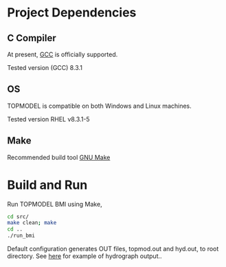 # Project Dependencies

## C Compiler

At present, [GCC](https://gcc.gnu.org/) is officially supported.

Tested version (GCC) 8.3.1

## OS

TOPMODEL is compatible on both Windows and Linux machines. 

Tested version RHEL v8.3.1-5

## Make

Recommended build tool [GNU Make](https://www.gnu.org/software/make/)

# Build and Run

Run TOPMODEL BMI using Make, 
```sh
cd src/
make clean; make
cd ..
./run_bmi
```

Default configuration generates OUT files, topmod.out and hyd.out, to root directory.
See [here](refs/original_code_c/demo_hydrograph.out) for example of hydrograph output..